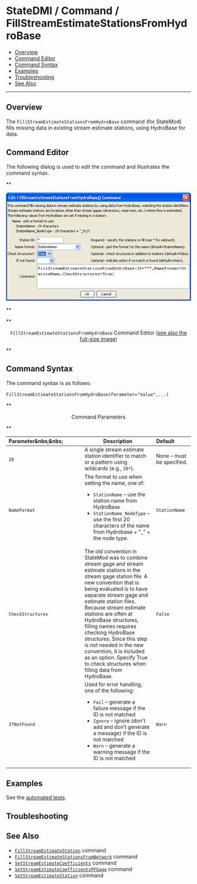 # StateDMI / Command / FillStreamEstimateStationsFromHydroBase #

* [Overview](#overview)
* [Command Editor](#command-editor)
* [Command Syntax](#command-syntax)
* [Examples](#examples)
* [Troubleshooting](#troubleshooting)
* [See Also](#see-also)

-------------------------

## Overview ##

The `FillStreamEstimateStationsFromHydroBase` command (for StateMod)
fills missing data in existing stream estimate stations, using HydroBase for data.

## Command Editor ##

The following dialog is used to edit the command and illustrates the command syntax.

**<p style="text-align: center;">
![FillStreamEstimateStationsFromHydroBase](FillStreamEstimateStationsFromHydroBase.png)
</p>**

**<p style="text-align: center;">
`FillStreamEstimateStationsFromHydroBase` Command Editor (<a href="../FillStreamEstimateStationsFromHydroBase.png">see also the full-size image</a>)
</p>**

## Command Syntax ##

The command syntax is as follows:

```text
FillStreamEstimateStationsFromHydroBase(Parameter="Value",...)
```
**<p style="text-align: center;">
Command Parameters
</p>**

| **Parameter**&nbs;&nbs;&nbsp;&nbsp;&nbsp;&nbsp;&nbsp;&nbsp;&nbsp;&nbsp;&nbsp;&nbsp;&nbsp;&nbsp; | **Description** | **Default**&nbsp;&nbsp;&nbsp;&nbsp;&nbsp;&nbsp;&nbsp;&nbsp;&nbsp;&nbsp; |
| --------------|-----------------|----------------- |
| `ID` | A single stream estimate station identifier to match or a pattern using wildcards (e.g., `20*`). | None – must be specified. |
| `NameFormat` | The format to use when setting the name, one of:<ul><li>`StationName` – use the station name from HydroBase</li><li>`StationName_NodeType` – use the first 20 characters of the name from Hydrobase + “_” + the node type.</li></ul> | `StationName` |
| `CheckStructures` | The old convention in StateMod was to combine stream gage and stream estimate stations in the stream gage station file.  A new convention that is being evaluated is to have separate stream gage and estimate station files.  Because stream estimate stations are often at HydroBase structures, filling names requires checking HydroBase structures.  Since this step is not needed in the new convention, it is included as an option.  Specify True to check structures when filling data from HydroBase. | `False` |
| `IfNotFound` | Used for error handling, one of the following:<ul><li>`Fail` – generate a failure message if the ID is not matched</li><li>`Ignore` – ignore (don’t add and don’t generate a message) if the ID is not matched</li><li>`Warn` – generate a warning message if the ID is not matched</li></ul> | `Warn` |

## Examples ##

See the [automated tests](https://github.com/OpenCDSS/cdss-app-statedmi-test/tree/master/test/regression/commands/FillStreamEstimateStationsFromHydroBase).

## Troubleshooting ##

## See Also ##

* [`FillStreamEstimateStation`](../FillStreamEstimateStation/FillStreamEstimateStation.md) command
* [`FillStreamEstimateStationsFromNetwork`](../FillStreamEstimateStationsFromNetwork/FillStreamEstimateStationsFromNetwork.md) command
* [`SetStreamEstimateCoefficients`](../SetStreamEstimateCoefficients/SetStreamEstimateCoefficients.md) command
* [`SetStreamEstimateCoefficientsPFGage`](../SetStreamEstimateCoefficientsPFGage/SetStreamEstimateCoefficientsPFGage.md) command
* [`SetStreamEstimateStation`](../SetStreamEstimateStation/SetStreamEstimateStation.md) command
